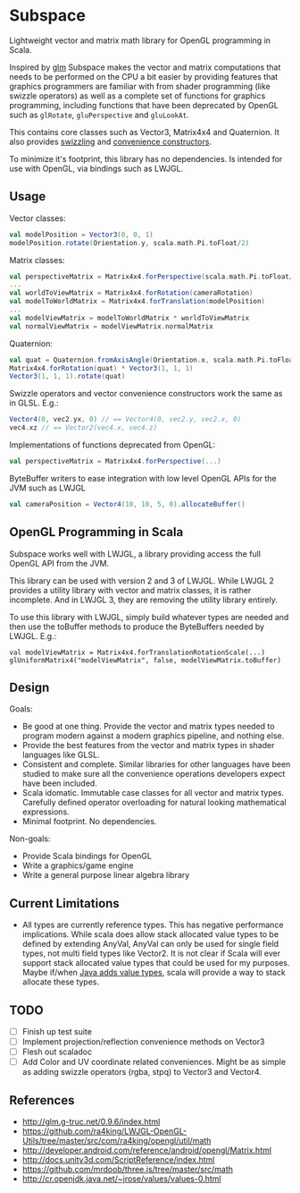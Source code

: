 Subspace
========

Lightweight vector and matrix math library for OpenGL programming in Scala.

Inspired by [glm](http://glm.g-truc.net/0.9.6/index.html) Subspace makes the vector and matrix computations that needs
to be performed on the CPU a bit easier by providing features that graphics programmers are familiar with from shader
programming (like swizzle operators) as well as a complete set of functions for graphics programming,  including
functions that have been deprecated by OpenGL such as `glRotate`, `gluPerspective` and `gluLookAt`.

This contains core classes such as Vector3, Matrix4x4 and Quaternion.  It also
provides [swizzling](https://www.opengl.org/wiki/Data_Type_%28GLSL%29#Swizzling) and
[convenience constructors](https://www.opengl.org/wiki/Data_Type_%28GLSL%29#Vector_constructors).

To minimize it's footprint, this library has no dependencies.  Is intended for use with OpenGL, via bindings such as
LWJGL.

Usage
-----

Vector classes:

```scala
val modelPosition = Vector3(0, 0, 1)
modelPosition.rotate(Orientation.y, scala.math.Pi.toFloat/2)
```

Matrix classes:

```scala
val perspectiveMatrix = Matrix4x4.forPerspective(scala.math.Pi.toFloat/2f, 1f, 1f, zNear, zFar)
...
val worldToViewMatrix = Matrix4x4.forRotation(cameraRotation)
val modelToWorldMatrix = Matrix4x4.forTranslation(modelPosition)
...
val modelViewMatrix = modelToWorldMatrix * worldToViewMatrix
val normalViewMatrix = modelViewMatrix.normalMatrix
```

Quaternion:

```scala
val quat = Quaternion.fromAxisAngle(Orientation.x, scala.math.Pi.toFloat/4)
Matrix4x4.forRotation(quat) * Vector3(1, 1, 1)
Vector3(1, 1, 1).rotate(quat)
```

Swizzle operators and vector convenience constructors work the same as in GLSL.  E.g.:

```scala
Vector4(0, vec2.yx, 0) // == Vector4(0, vec2.y, vec2.x, 0)
vec4.xz // == Vector2(vec4.x, vec4.z)
```

Implementations of functions deprecated from OpenGL:

```scala
val perspectiveMatrix = Matrix4x4.forPerspective(...)
```

ByteBuffer writers to ease integration with low level OpenGL APIs for the JVM such as LWJGL

```scala
val cameraPosition = Vector4(10, 10, 5, 0).allocateBuffer()
```

OpenGL Programming in Scala
---------------------------

Subspace works well with LWJGL, a library providing access the full OpenGL API from the JVM.

This library can be used with version 2 and 3 of LWJGL.  While LWJGL 2 provides a utility library with vector
and matrix classes, it is rather incomplete.  And in LWJGL 3, they are removing the utility library entirely.

To use this library with LWJGL,  simply build whatever types are needed and then use the toBuffer methods to produce the
ByteBuffers needed by LWJGL.  E.g.:

    val modelViewMatrix = Matrix4x4.forTranslationRotationScale(...)
    glUniformMatrix4("modelViewMatrix", false, modelViewMatrix.toBuffer)

Design
-----

Goals:

* Be good at one thing.  Provide the vector and matrix types needed to program modern against a modern graphics pipeline, and nothing else.
* Provide the best features from the vector and matrix types in shader languages like GLSL.
* Consistent and complete.  Similar libraries for other languages have been studied to make sure all the convenience operations developers expect have been included.
* Scala idomatic. Immutable case classes for all vector and matrix types. Carefully defined operator overloading for natural looking mathematical expressions.
* Minimal footprint.  No dependencies.

Non-goals:

* Provide Scala bindings for OpenGL
* Write a graphics/game engine
* Write a general purpose linear algebra library

Current Limitations
-------------------

* All types are currently reference types.  This has negative performance implications.  While scala does allow
  stack allocated value types to be defined by extending AnyVal,  AnyVal can only be used for single field types, not
  multi field types like Vector2.  It is not clear if Scala will ever support stack allocated value types that could
  be used for my purposes.   Maybe if/when [Java adds value types](http://cr.openjdk.java.net/~jrose/values/values-0.html),
  scala will provide a way to stack allocate these types.

TODO
----

* [ ] Finish up test suite
* [ ] Implement projection/reflection convenience methods on Vector3
* [ ] Flesh out scaladoc
* [ ] Add Color and UV coordinate related conveniences.  Might be as simple as adding swizzle operators (rgba, stpq) to Vector3 and Vector4.

References
----------

* http://glm.g-truc.net/0.9.6/index.html
* https://github.com/ra4king/LWJGL-OpenGL-Utils/tree/master/src/com/ra4king/opengl/util/math
* http://developer.android.com/reference/android/opengl/Matrix.html
* http://docs.unity3d.com/ScriptReference/index.html
* https://github.com/mrdoob/three.js/tree/master/src/math
* http://cr.openjdk.java.net/~jrose/values/values-0.html


